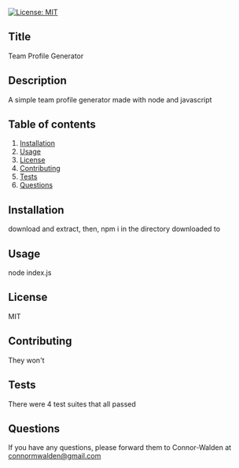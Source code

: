 [![License: MIT](https://img.shields.io/badge/License-MIT-yellow.svg)](https://opensource.org/licenses/MIT)

## Title
Team Profile Generator

## Description
A simple team profile generator made with node and javascript

## Table of contents
1. [Installation](#installation)
2. [Usage](#usage)
3. [License](#license)
4. [Contributing](#contributing)
5. [Tests](#tests)
6. [Questions](#questions)

## Installation
download and extract, then, npm i in the directory downloaded to

## Usage
node index.js

## License
MIT

## Contributing
They won't

## Tests
There were 4 test suites that all passed

## Questions
If you have any questions, please forward them to Connor-Walden at connormwalden@gmail.com
